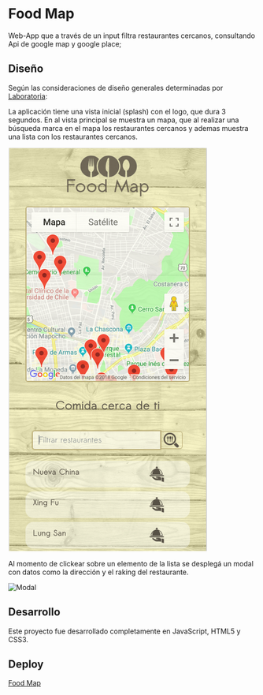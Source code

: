 # Food Map

Web-App que a través de un input filtra restaurantes cercanos, consultando Api de google map y google place;

## Diseño

Según las consideraciones de diseño generales determinadas por [Laboratoria](https://www.laboratoria.la/):

La aplicación tiene una vista inicial (splash) con el logo, que dura 3 segundos.
En al vista principal se muestra un mapa, que al realizar una búsqueda marca en el mapa los restaurantes cercanos y ademas muestra una lista con los restaurantes cercanos.

![Vista Principal](https://github.com/NatalyVerdugoNogue/FoodMap/blob/master/img/foodmap1.png)

Al momento de clickear sobre un elemento de la lista se desplegá un modal con datos como la dirección y el raking del restaurante.

![Modal](https://github.com/NatalyVerdugoNogue/FoodMap/raw/master/img/foosmap2.png)


## Desarrollo

Este proyecto fue desarrollado completamente en JavaScript, HTML5 y CSS3.

## Deploy

[Food Map](https://natalyverdugonogue.github.io/FoodMap/)
